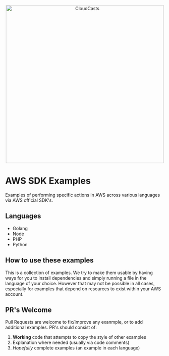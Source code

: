 <p align="center">
    <a href="https://cloudcasts.io" target="_blank">
      <img alt="CloudCasts" src="https://user-images.githubusercontent.com/467411/124533079-534a0880-ddd7-11eb-89a2-b8a82dbe4941.png" style="max-width: 100%;" width="500">
    </a>
</p>

# AWS SDK Examples

Examples of performing specific actions in AWS across various languages via AWS official SDK's.

## Languages

* Golang
* Node
* PHP
* Python

## How to use these examples

This is a collection of examples. We try to make them usable by having ways for you to install dependencies and simply running a file in the language of your choice. However that may not be possible in all cases, especially for examples that depend on resources to exist within your AWS account.

## PR's Welcome

Pull Requests are welcome to fix/improve any exanmple, or to add additional examples. PR's should consist of:

1. **Working** code that attempts to copy the style of other examples
2. Explanation where needed (usually via code comments)
3. *Hopefully* complete examples (an example in each language)